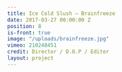 ```yaml
---
title: Ice Cold Slush — Brainfreeze
date: 2017-03-27 00:00:00 Z
position: 8
is-front: true
image: "/uploads/brainfreeze.jpg"
vimeo: 210248451
credit: Director / D.O.P / Editor
layout: project
---
```



